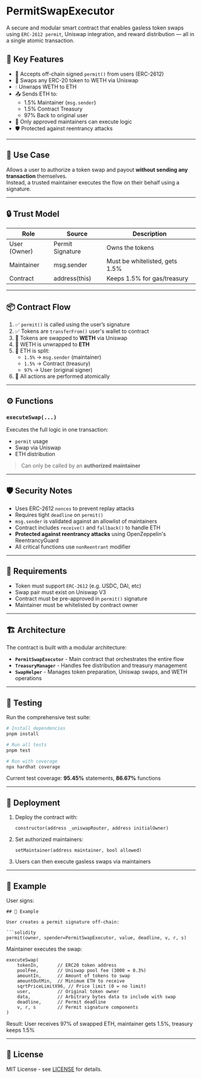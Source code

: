 # PermitSwapExecutor

A secure and modular smart contract that enables gasless token swaps using `ERC-2612 permit`, Uniswap integration, and reward distribution — all in a single atomic transaction.

## 🧩 Key Features

- 📝 Accepts off-chain signed `permit()` from users (ERC-2612)
- 🔁 Swaps any ERC-20 token to WETH via Uniswap
- 💧 Unwraps WETH to ETH
- 📤 Sends ETH to:
  - 1.5% Maintainer (`msg.sender`)
  - 1.5% Contract Treasury
  - 97% Back to original user
- 🔐 Only approved maintainers can execute logic
- 🛡️ Protected against reentrancy attacks

---

## 🚀 Use Case

Allows a user to authorize a token swap and payout **without sending any transaction** themselves.  
Instead, a trusted maintainer executes the flow on their behalf using a signature.

---

## 🔒 Trust Model

| Role         | Source           | Description                       |
|--------------|------------------|-----------------------------------|
| User (Owner) | Permit Signature | Owns the tokens                   |
| Maintainer   | msg.sender       | Must be whitelisted, gets 1.5%   |
| Contract     | address(this)    | Keeps 1.5% for gas/treasury      |

---

## 📦 Contract Flow

1. ✅ `permit()` is called using the user’s signature
2. ✅ Tokens are `transferFrom()` user's wallet to contract
3. 🔁 Tokens are swapped to **WETH** via Uniswap
4. 🔁 WETH is unwrapped to **ETH**
5. 💸 ETH is split:
   - `1.5%` → `msg.sender` (maintainer)
   - `1.5%` → Contract (treasury)
   - `97%` → User (original signer)
6. 🔐 All actions are performed atomically

---

## ⚙️ Functions

### `executeSwap(...)`

Executes the full logic in one transaction:

- `permit` usage
- Swap via Uniswap
- ETH distribution

> Can only be called by an **authorized maintainer**

---

## 🛡 Security Notes

- Uses ERC-2612 `nonces` to prevent replay attacks
- Requires tight `deadline` on `permit()`
- `msg.sender` is validated against an allowlist of maintainers
- Contract includes `receive()` and `fallback()` to handle ETH
- **Protected against reentrancy attacks** using OpenZeppelin's ReentrancyGuard
- All critical functions use `nonReentrant` modifier

---

## 📜 Requirements

- Token must support `ERC-2612` (e.g. USDC, DAI, etc)
- Swap pair must exist on Uniswap V3
- Contract must be pre-approved in `permit()` signature
- Maintainer must be whitelisted by contract owner

---

## 🏗️ Architecture

The contract is built with a modular architecture:

- **`PermitSwapExecutor`** - Main contract that orchestrates the entire flow
- **`TreasuryManager`** - Handles fee distribution and treasury management
- **`SwapHelper`** - Manages token preparation, Uniswap swaps, and WETH operations

---

## 🧪 Testing

Run the comprehensive test suite:

```bash
# Install dependencies
pnpm install

# Run all tests
pnpm test

# Run with coverage
npx hardhat coverage
```

Current test coverage: **95.45%** statements, **86.67%** functions

---

## 🚀 Deployment

1. Deploy the contract with:

   ```solidity
   constructor(address _uniswapRouter, address initialOwner)
   ```

2. Set authorized maintainers:

   ```solidity
   setMaintainer(address maintainer, bool allowed)
   ```

3. Users can then execute gasless swaps via maintainers

---

## 🧠 Example

User signs:

```solidity
## 🧠 Example

User creates a permit signature off-chain:

```solidity
permit(owner, spender=PermitSwapExecutor, value, deadline, v, r, s)
```

Maintainer executes the swap:

```solidity
executeSwap(
    tokenIn,       // ERC20 token address
    poolFee,       // Uniswap pool fee (3000 = 0.3%)
    amountIn,      // Amount of tokens to swap
    amountOutMin,  // Minimum ETH to receive
    sqrtPriceLimitX96, // Price limit (0 = no limit)
    user,          // Original token owner
    data,          // Arbitrary bytes data to include with swap
    deadline,      // Permit deadline
    v, r, s        // Permit signature components
)
```

Result: User receives 97% of swapped ETH, maintainer gets 1.5%, treasury keeps 1.5%

---

## 📄 License

MIT License - see [LICENSE](LICENSE) for details.
